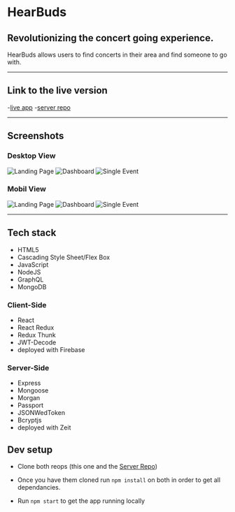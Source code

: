 # HearBuds

## Revolutionizing the concert going experience.

HearBuds allows users to find concerts in their area and find someone to go with.

_____________________
## Link to the live version
 -[live app](https://hearbuds-client.firebaseapp.com/)
 -[server repo](https://github.com/thinkful-ei21/hearbuds-server)

 ____________________
 ## Screenshots

 ### Desktop View

![Landing Page](screenshots/desktop-landing-page.png)
![Dashboard](screenshots/desktop-dashboard.png)
![Single Event](screenshots/desktop-single-event.png)


 ### Mobil View

![Landing Page](screenshots/mobile-landing-page.png)
![Dashboard](screenshots/mobile-dashboard.png)
![Single Event](screenshots/mobile-single-event.png)


______________________

## Tech stack

* HTML5
* Cascading Style Sheet/Flex Box
* JavaScript
* NodeJS
* GraphQL
* MongoDB

### Client-Side

* React
* React Redux
* Redux Thunk
* JWT-Decode
* deployed with Firebase

### Server-Side

* Express
* Mongoose
* Morgan
* Passport
* JSONWedToken
* Bcryptjs
* deployed with Zeit

## Dev setup

* Clone both reops (this one and the [Server Repo](https://github.com/thinkful-ei21/hearbuds-server))

* Once you have them cloned run `npm install` on both in order to get all dependancies.

* Run `npm start` to get the app running locally

